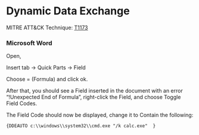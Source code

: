 # Dynamic Data Exchange

MITRE ATT&CK Technique: [T1173](https://attack.mitre.org/wiki/Technique/T1173)


### Microsoft Word

Open,

Insert tab -> Quick Parts -> Field

Choose = (Formula) and click ok.

After that, you should see a Field inserted in the document with an error “!Unexpected End of Formula”, right-click the Field, and choose Toggle Field Codes.

The Field Code should now be displayed, change it to Contain the following:


    {DDEAUTO c:\\windows\\system32\\cmd.exe "/k calc.exe"  }
